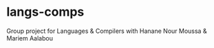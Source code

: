 # langs-comps
Group project for Languages &amp; Compilers with Hanane Nour Moussa &amp; Mariem Aalabou

